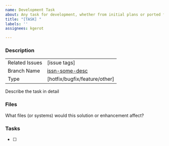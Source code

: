 ```yaml
---
name: Development Task
about: Any task for development, whether from initial plans or ported from a request/bug
title: "[TASK] "
labels: ''
assignees: kgerot

---
```


### Description

|                  |                                  |
| :--------------  | :------------------------------- |
| Related Issues   | [issue tags]                     |
| Branch Name      | [issn-some-desc](https://github.com/kgerot/electron-boilerplate/tree/issn-some-desc)    |
| Type             | [hotfix/bugfix/feature/other]    |

Describe the task in detail

### Files 

What files (or systems) would this solution or enhancement affect?

### Tasks

- [ ]
